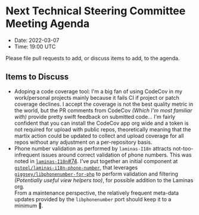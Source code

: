 # Next Technical Steering Committee Meeting Agenda

- Date: 2022-03-07
- Time: 19:00 UTC

Please file pull requests to add, or discuss items to add, to the agenda.

## Items to Discuss

- Adoping a code coverage tool: I'm a big fan of using CodeCov in my work/personal projects mainly because it fails CI if project or patch coverage declines. I accept the coverage is not the best quality metric in the world, but the PR comments from CodeCov _(Which I'm most familiar with)_ provide pretty swift feedback on submitted code… I'm fairly confident that you can install the CodeCov app org wide and a token is not required for upload with public repos, theoretically meaning that the martix action could be updated to collect and upload coverage for all repos without any adjustment on a per-repository basis.
- Phone number validation as performed by `laminas-I18n` attracts not-too-infrequent issues around correct validation of phone numbers. This was noted in [`laminas-I18n`#74](https://github.com/laminas/laminas-i18n/issues/74). I've put together an initial component at [`gsteel/laminas-i18n-phone-number`](https://github.com/gsteel/laminas-i18n-phone-number), that leverages [`giggsey/libphonenumber-for-php`](https://github.com/giggsey/libphonenumber-for-php) to perform validation and filtering _(Potentially useful view helpers too)_, for possible addition to the Laminas org.<br>From a maintenance perspective, the relatively frequent meta-data updates provided by the `libphonenumber` port should keep it to a minimum 🤞.
